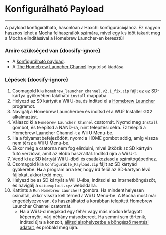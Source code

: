 # Konfigurálható Payload
---
A payload konfigurálható, hasonlóan a Haxchi konfigurációjához. Ez nagyon hasznos lehet a Mocha felhasználók számára, mivel egy kis időt takarít meg a Mocha elindításával a Homebrew Launcher-en keresztül.

### Amire szükséged van {docsify-ignore}

- A <a href="docs/files/Configurable_Payload.zip" download>konfigurálható payload</a>.
- A [The Homebrew Launcher Channel](https://github.com/GaryOderNichts/homebrew_launcher/releases/tag/v2.1_fix) legutolsó kiadása.

### Lépések {docsify-ignore}

1. Csomagold ki a `homebrew_launcher_channel.v2.1_fix.zip` fájlt az az SD-kártya gyökerében található `install` mappába.
1. Helyezd az SD kártyát a Wii U-ba, és indítsd el a [Homebrew Launcher](mocha/online-exploit/browser-exploit) programot.
1. Navigálj a Homebrew Launcherben és indítsd el a WUP Installer GX2 alkalmazást.
1. Válaszd ki a `Homebrew Launcher Channel` csatornát. Nyomd meg `Install` gombot, és telepítsd a NAND-ra, mint telepítési célra. Ez telepíti a Homebrew Launcher Channel-t a Wii U Menu-be.
1. Ha a folyamat befejeződött, nyomd a HOME gombot addig, amíg vissza nem térsz a Wii U Menu-be.
1. Ekkor még a csatorna nem fog elindulni, mivel ütközik az SD kártyán futó verzióval, amit az előbb használtál. Indítsd újra a Wii U-t.
1. Vedd ki az SD kártyát Wii U-dból és csatlakoztasd a számítógépedhez.
1. Csomagold ki a `Configurable_Payload.zip` fájlt az SD kártyád gyökerébe. Ha a program arra kér, hogy írd felül az SD-kártyán lévő fájlokat, akkor tedd meg.
1. Helyezd be az SD kártyát a Wii U-dba, indítsd el az internetböngészőt, és navigálj a `wiiuexploit.xyz` weboldalra.
1. Kattints a `Run Homebrew Launcher!` gombra. Ha mindent helyesen csináltál, akkor vissza kell térned a Wii U Menu-be. A Mocha most már engedélyezve van, és használhatod a korábban telepített Homebrew Launcher Channel csatornát.
    - Ha a Wii U-d megakad egy fehér vagy más módon lefagyott képernyőn, várj néhány másodpercet. Ha semmi sem történik, indítsd újra a konzolt, [állítsd alaphelyzetbe a böngésző mentési adatait](https://en-americas-support.nintendo.com/app/answers/detail/a_id/1507/~/how-to-delete-the-internet-browser-history), és próbáld meg újra.
